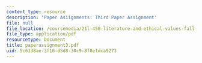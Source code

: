 ```yaml
---
content_type: resource
description: 'Paper Asiignments: Third Paper Assignment'
file: null
file_location: /coursemedia/21l-450-literature-and-ethical-values-fall-2002/5c6138ae3f16d5d830c98f8e1dca9273_paperassignment3.pdf
file_type: application/pdf
resourcetype: Document
title: paperassignment3.pdf
uid: 5c6138ae-3f16-d5d8-30c9-8f8e1dca9273
---
```

